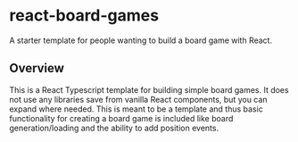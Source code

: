 # react-board-games
A starter template for people wanting to build a board game with React.

## Overview
This is a React Typescript template for building simple board games. It does not use any libraries save from vanilla React components, but you can expand where needed. This is meant to be a template and thus basic functionality for creating a board game is included like board generation/loading and the ability to add position events.
